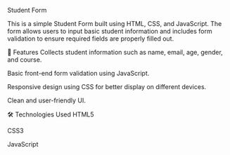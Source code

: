 
Student  Form

This is a simple Student  Form built using HTML, CSS, and JavaScript. The form allows users to input basic student information and includes form validation to ensure required fields are properly filled out.

🚀 Features
Collects student information such as name, email, age, gender, and course.

Basic front-end form validation using JavaScript.

Responsive design using CSS for better display on different devices.

Clean and user-friendly UI.

🛠 Technologies Used
HTML5

CSS3

JavaScript 

